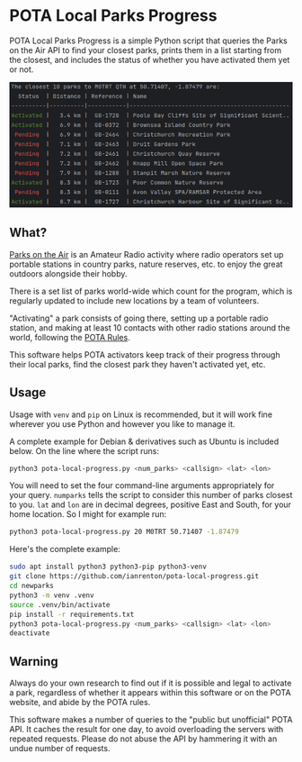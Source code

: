 # POTA Local Parks Progress

POTA Local Parks Progress is a simple Python script that queries the Parks on the Air API to find your closest parks,
prints them in a list starting from the closest, and includes the status of whether you have activated them yet or not.

![Screenshot showing the output](docs/output.png)

## What?

[Parks on the Air](https://parksontheair.com/) is an Amateur Radio activity where radio operators set up portable
stations in country parks, nature reserves, etc. to enjoy the great outdoors alongside their hobby.

There is a set list of parks world-wide which count for the program, which is regularly updated to include new locations
by a team of volunteers.

"Activating" a park consists of going there, setting up a portable radio station, and making at least 10 contacts with
other radio stations around the world, following the [POTA Rules](https://docs.pota.app/docs/rules.html).

This software helps POTA activators keep track of their progress through their local parks, find the closest park they
haven't activated yet, etc.

## Usage

Usage with `venv` and `pip` on Linux is recommended, but it will work fine wherever you use Python and however you like
to manage it.

A complete example for Debian & derivatives such as Ubuntu is included below. On the line where the script runs:

```bash
python3 pota-local-progress.py <num_parks> <callsign> <lat> <lon>
```

You will need to set the four command-line arguments appropriately for your query. `numparks` tells the script to
consider this number of parks closest to you. `lat` and `lon` are in decimal degrees, positive East and South, for your
home location. So I might for example run:

```bash
python3 pota-local-progress.py 20 M0TRT 50.71407 -1.87479
```

Here's the complete example:

```bash
sudo apt install python3 python3-pip python3-venv
git clone https://github.com/ianrenton/pota-local-progress.git
cd newparks
python3 -m venv .venv
source .venv/bin/activate
pip install -r requirements.txt
python3 pota-local-progress.py <num_parks> <callsign> <lat> <lon>
deactivate
```

## Warning

Always do your own research to find out if it is possible and legal to activate a park, regardless of whether it appears
within this software or on the POTA website, and abide by the POTA rules.

This software makes a number of queries to the "public but unofficial" POTA API. It caches the result for one day, to
avoid overloading the servers with repeated requests. Please do not abuse the API by hammering it with an undue number
of requests.